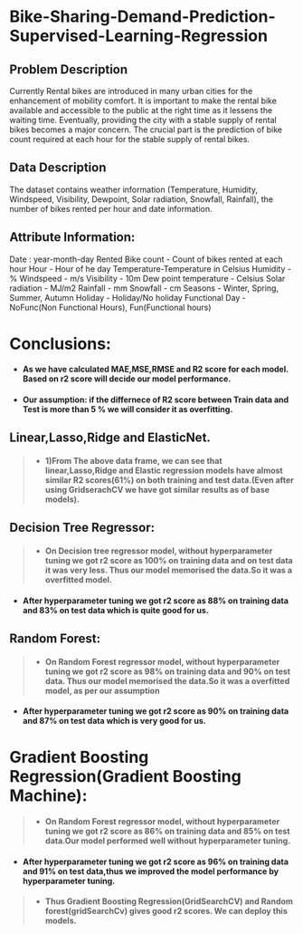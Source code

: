 # Bike-Sharing-Demand-Prediction-Supervised-Learning-Regression
## **Problem Description**
Currently Rental bikes are introduced in many urban cities for the enhancement of mobility comfort. It is important to make the rental bike available and accessible to the public at the right time as it lessens the waiting time. Eventually, providing the city with a stable supply of rental bikes becomes a major concern. The crucial part is the prediction of bike count required at each hour for the stable supply of rental bikes.
## **Data Description**
The dataset contains weather information (Temperature, Humidity, Windspeed, Visibility, Dewpoint, Solar radiation, Snowfall, Rainfall), the number of bikes rented per hour and date information.
## **Attribute Information:**
Date : year-month-day
Rented Bike count - Count of bikes rented at each hour
Hour - Hour of he day
Temperature-Temperature in Celsius
Humidity - %
Windspeed - m/s
Visibility - 10m
Dew point temperature - Celsius
Solar radiation - MJ/m2
Rainfall - mm
Snowfall - cm
Seasons - Winter, Spring, Summer, Autumn
Holiday - Holiday/No holiday
Functional Day - NoFunc(Non Functional Hours), Fun(Functional hours)

# Conclusions:

* #### As we have calculated MAE,MSE,RMSE and R2 score for each model. Based on r2 score will decide our model performance.
* #### Our assumption: if the differnece of R2 score between Train data and Test is more than 5 % we will consider it as overfitting.

## Linear,Lasso,Ridge and ElasticNet.

>* #### 1)From The above data frame, we can see that linear,Lasso,Ridge  and Elastic  regression models have almost similar R2 scores(61%) on both training and test data.(Even after using GridserachCV we have got similar results as of base models).

## Decision Tree Regressor:
> * #### On Decision tree regressor model, without hyperparameter tuning we got r2 score as 100% on training data and on test data it was very less. Thus our model memorised the data.So it was a overfitted model.
* #### After hyperparameter tuning we got r2 score as 88% on training data and 83% on test data which is quite good for us.

## Random Forest:

> * #### On Random Forest regressor model, without hyperparameter tuning we got r2 score as 98% on training data and 90% on test data. Thus our model memorised the data.So it was a overfitted model, as per our assumption
* #### After hyperparameter tuning we got r2 score as 90% on training data and 87% on test data which is  very good for us.
# Gradient Boosting Regression(Gradient Boosting Machine):

> * #### On Random Forest regressor model, without hyperparameter tuning we got r2 score as 86% on training data and 85% on test data.Our model performed well without hyperparameter tuning.
* #### After hyperparameter tuning we got r2 score as 96% on training data and 91% on test data,thus we improved the model performance by hyperparameter tuning.

> * #### Thus Gradient Boosting Regression(GridSearchCV) and Random forest(gridSearchCv) gives good r2 scores. We can deploy this models.
